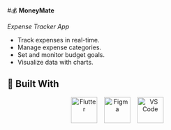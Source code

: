 #💰 **MoneyMate** 

*Expense Tracker App*

- Track expenses in real-time.
- Manage expense categories.
- Set and monitor budget goals.
- Visualize data with charts.

## 🚀 Built With

<p align="center">
  <img src="https://cdn.jsdelivr.net/gh/devicons/devicon/icons/flutter/flutter-original.svg" alt="Flutter" width="60" height="60"/>
  &nbsp;&nbsp;
  <img src="https://cdn.jsdelivr.net/gh/devicons/devicon/icons/figma/figma-original.svg" alt="Figma" width="60" height="60"/>
  &nbsp;&nbsp;
  <img src="https://cdn.jsdelivr.net/gh/devicons/devicon/icons/vscode/vscode-original.svg" alt="VS Code" width="60" height="60"/>
</p>
